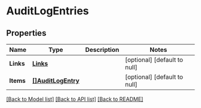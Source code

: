 # AuditLogEntries

## Properties
Name | Type | Description | Notes
------------ | ------------- | ------------- | -------------
**Links** | [**Links**](Links.md) |  | [optional] [default to null]
**Items** | [**[]AuditLogEntry**](AuditLogEntry.md) |  | [optional] [default to null]

[[Back to Model list]](../README.md#documentation-for-models) [[Back to API list]](../README.md#documentation-for-api-endpoints) [[Back to README]](../README.md)



